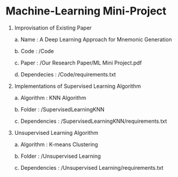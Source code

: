 # Machine-Learning Mini-Project

1. Improvisation of Existing Paper

    a. Name : A Deep Learning Approach for Mnemonic Generation
    
    b. Code : /Code
    
    c. Paper : /Our Research Paper/ML Mini Project.pdf
    
    d. Dependecies : /Code/requirements.txt
    
    
2. Implementations of Supervised Learning Algorithm

    a. Algorithm : KNN Algorithm
    
    b. Folder : /SupervisedLearningKNN
    
    c. Dependencies : /SupervisedLearningKNN/requirements.txt
    
    
3. Unsupervised Learning Algorithm

    a. Algorithm : K-means Clustering
    
    b. Folder : /Unsupervised Learning
    
    c. Dependencies : /Unsupervised Learning/requirements.txt

